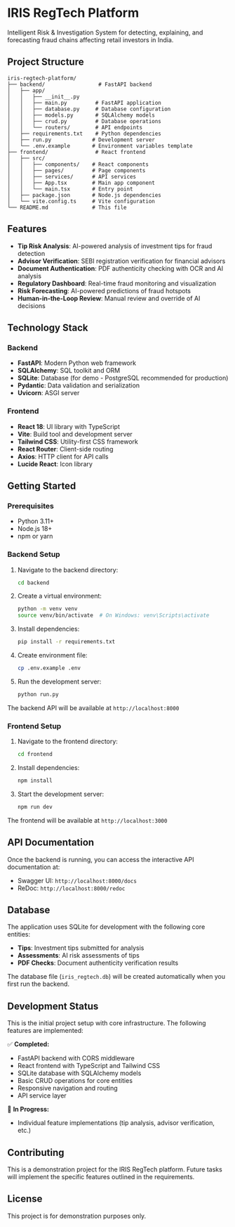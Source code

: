 # IRIS RegTech Platform

Intelligent Risk & Investigation System for detecting, explaining, and forecasting fraud chains affecting retail investors in India.

## Project Structure

```
iris-regtech-platform/
├── backend/                 # FastAPI backend
│   ├── app/
│   │   ├── __init__.py
│   │   ├── main.py         # FastAPI application
│   │   ├── database.py     # Database configuration
│   │   ├── models.py       # SQLAlchemy models
│   │   ├── crud.py         # Database operations
│   │   └── routers/        # API endpoints
│   ├── requirements.txt    # Python dependencies
│   ├── run.py             # Development server
│   └── .env.example       # Environment variables template
├── frontend/               # React frontend
│   ├── src/
│   │   ├── components/    # React components
│   │   ├── pages/         # Page components
│   │   ├── services/      # API services
│   │   ├── App.tsx        # Main app component
│   │   └── main.tsx       # Entry point
│   ├── package.json       # Node.js dependencies
│   └── vite.config.ts     # Vite configuration
└── README.md              # This file
```

## Features

- **Tip Risk Analysis**: AI-powered analysis of investment tips for fraud detection
- **Advisor Verification**: SEBI registration verification for financial advisors
- **Document Authentication**: PDF authenticity checking with OCR and AI analysis
- **Regulatory Dashboard**: Real-time fraud monitoring and visualization
- **Risk Forecasting**: AI-powered predictions of fraud hotspots
- **Human-in-the-Loop Review**: Manual review and override of AI decisions

## Technology Stack

### Backend
- **FastAPI**: Modern Python web framework
- **SQLAlchemy**: SQL toolkit and ORM
- **SQLite**: Database (for demo - PostgreSQL recommended for production)
- **Pydantic**: Data validation and serialization
- **Uvicorn**: ASGI server

### Frontend
- **React 18**: UI library with TypeScript
- **Vite**: Build tool and development server
- **Tailwind CSS**: Utility-first CSS framework
- **React Router**: Client-side routing
- **Axios**: HTTP client for API calls
- **Lucide React**: Icon library

## Getting Started

### Prerequisites
- Python 3.11+
- Node.js 18+
- npm or yarn

### Backend Setup

1. Navigate to the backend directory:
   ```bash
   cd backend
   ```

2. Create a virtual environment:
   ```bash
   python -m venv venv
   source venv/bin/activate  # On Windows: venv\Scripts\activate
   ```

3. Install dependencies:
   ```bash
   pip install -r requirements.txt
   ```

4. Create environment file:
   ```bash
   cp .env.example .env
   ```

5. Run the development server:
   ```bash
   python run.py
   ```

The backend API will be available at `http://localhost:8000`

### Frontend Setup

1. Navigate to the frontend directory:
   ```bash
   cd frontend
   ```

2. Install dependencies:
   ```bash
   npm install
   ```

3. Start the development server:
   ```bash
   npm run dev
   ```

The frontend will be available at `http://localhost:3000`

## API Documentation

Once the backend is running, you can access the interactive API documentation at:
- Swagger UI: `http://localhost:8000/docs`
- ReDoc: `http://localhost:8000/redoc`

## Database

The application uses SQLite for development with the following core entities:
- **Tips**: Investment tips submitted for analysis
- **Assessments**: AI risk assessments of tips
- **PDF Checks**: Document authenticity verification results

The database file (`iris_regtech.db`) will be created automatically when you first run the backend.

## Development Status

This is the initial project setup with core infrastructure. The following features are implemented:

✅ **Completed:**
- FastAPI backend with CORS middleware
- React frontend with TypeScript and Tailwind CSS
- SQLite database with SQLAlchemy models
- Basic CRUD operations for core entities
- Responsive navigation and routing
- API service layer

🚧 **In Progress:**
- Individual feature implementations (tip analysis, advisor verification, etc.)

## Contributing

This is a demonstration project for the IRIS RegTech platform. Future tasks will implement the specific features outlined in the requirements.

## License

This project is for demonstration purposes only.